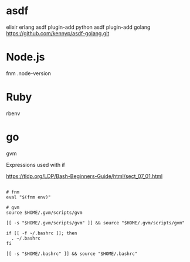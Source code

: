 # asdf
elixir
erlang
asdf plugin-add python
asdf plugin-add golang https://github.com/kennyp/asdf-golang.git

# Node.js
fnm
.node-version

# Ruby
rbenv

# go
gvm


Expressions used with if

https://tldp.org/LDP/Bash-Beginners-Guide/html/sect_07_01.html


```

# fnm
eval "$(fnm env)"

# gvm
source $HOME/.gvm/scripts/gvm

[[ -s "$HOME/.gvm/scripts/gvm" ]] && source "$HOME/.gvm/scripts/gvm"

if [[ -f ~/.bashrc ]]; then
  . ~/.bashrc
fi

[[ -s "$HOME/.bashrc" ]] && source "$HOME/.bashrc"

````
